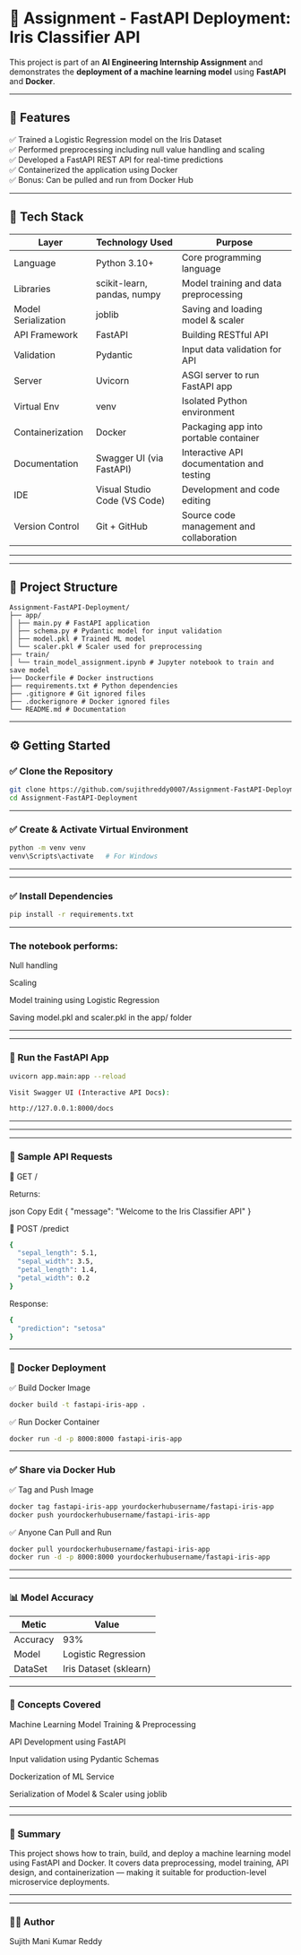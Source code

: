 # 🧠 Assignment - FastAPI Deployment: Iris Classifier API

This project is part of an **AI Engineering Internship Assignment** and demonstrates the **deployment of a machine learning model** using **FastAPI** and **Docker**.

---

## 🌟 Features

✅ Trained a Logistic Regression model on the Iris Dataset  
✅ Performed preprocessing including null value handling and scaling  
✅ Developed a FastAPI REST API for real-time predictions  
✅ Containerized the application using Docker  
✅ Bonus: Can be pulled and run from Docker Hub


---
## 🧰 Tech Stack

| Layer                 | Technology Used                   | Purpose                                      |
|----------------------|-----------------------------------|----------------------------------------------|
| Language             | Python 3.10+                      | Core programming language                    |
| Libraries            | scikit-learn, pandas, numpy       | Model training and data preprocessing        |
| Model Serialization  | joblib                            | Saving and loading model & scaler            |
| API Framework        | FastAPI                           | Building RESTful API                         |
| Validation           | Pydantic                          | Input data validation for API                |
| Server               | Uvicorn                           | ASGI server to run FastAPI app               |
| Virtual Env          | venv                              | Isolated Python environment                  |
| Containerization     | Docker                            | Packaging app into portable container        |
| Documentation        | Swagger UI (via FastAPI)          | Interactive API documentation and testing    |
| IDE                  | Visual Studio Code (VS Code)      | Development and code editing                 |
| Version Control      | Git + GitHub                      | Source code management and collaboration     |

---
---

## 📁 Project Structure

```
Assignment-FastAPI-Deployment/
├── app/
│ ├── main.py # FastAPI application
│ ├── schema.py # Pydantic model for input validation
│ ├── model.pkl # Trained ML model
│ └── scaler.pkl # Scaler used for preprocessing
├── train/
│ └── train_model_assignment.ipynb # Jupyter notebook to train and save model
├── Dockerfile # Docker instructions
├── requirements.txt # Python dependencies
├── .gitignore # Git ignored files
├── .dockerignore # Docker ignored files
└── README.md # Documentation
```
---

## ⚙️ Getting Started

### ✅ Clone the Repository

```bash
git clone https://github.com/sujithreddy0007/Assignment-FastAPI-Deployment.git
cd Assignment-FastAPI-Deployment
```
---
### ✅ Create & Activate Virtual Environment

```bash
python -m venv venv
venv\Scripts\activate   # For Windows
```
---
---
### ✅ Install Dependencies
```bash
pip install -r requirements.txt

```
---
### The notebook performs:

Null handling

Scaling

Model training using Logistic Regression

Saving model.pkl and scaler.pkl in the app/ folder

---
---
### 🚀 Run the FastAPI App

```bash
uvicorn app.main:app --reload

Visit Swagger UI (Interactive API Docs):

http://127.0.0.1:8000/docs


```
---
---
---
### 🧪 Sample API Requests

🔹 GET /

Returns:

json
Copy
Edit
{
  "message": "Welcome to the Iris Classifier API"
}

🔹 POST /predict

```bash
{
  "sepal_length": 5.1,
  "sepal_width": 3.5,
  "petal_length": 1.4,
  "petal_width": 0.2
}

```
Response:
```bash
{
  "prediction": "setosa"
}
```
---
### 🐳 Docker Deployment
✅ Build Docker Image
```bash
docker build -t fastapi-iris-app .
```
✅ Run Docker Container
```bash
docker run -d -p 8000:8000 fastapi-iris-app

```
---
### ✅ Share via Docker Hub
✅ Tag and Push Image
```bash
docker tag fastapi-iris-app yourdockerhubusername/fastapi-iris-app
docker push yourdockerhubusername/fastapi-iris-app
```
✅ Anyone Can Pull and Run
```bash
docker pull yourdockerhubusername/fastapi-iris-app
docker run -d -p 8000:8000 yourdockerhubusername/fastapi-iris-app

```
---
---
### 📊 Model Accuracy

| Metic             | Value                                  |
| -------------------- | -------------------------------------------- |
| Accuracy                             |93%
| Model | Logistic Regression|
| DataSet             | Iris Dataset (sklearn)                       |


---

### 🧠 Concepts Covered
Machine Learning Model Training & Preprocessing

API Development using FastAPI

Input validation using Pydantic Schemas

Dockerization of ML Service

Serialization of Model & Scaler using joblib

---
---
### 📄 Summary
This project shows how to train, build, and deploy a machine learning model using FastAPI and Docker. It covers data preprocessing, model training, API design, and containerization — making it suitable for production-level microservice deployments.

---
---
### 👨‍💻 Author
Sujith Mani Kumar Reddy

